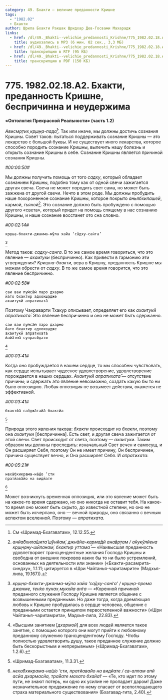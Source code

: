 ```yaml
---
category: 49. Бхакти — величие преданности Кришне
tags:
  - "1982.02"
  - Бхакти
author: Шрила Бхакти Ракшак Шридхар Дев-Госвами Махарадж
links:
  - href: /dl/49._Bhakti--velichie_predannosti_Krishne/775_1982.02.18.A2_SridharMj_Bhakti_predannost_Krishne_besprichinna_i_neuderjima.mp3
    title: аудиозапись в MP3 (6 мин. 02 сек., 3,3 МБ)
  - href: /dl/49._Bhakti--velichie_predannosti_Krishne/775_1982.02.18.A2_SridharMj_Bhakti_predannost_Krishne_besprichinna_i_neuderjima.rtf
    title: транскрипцию в RTF (95 КБ)
  - href: /dl/49._Bhakti--velichie_predannosti_Krishne/775_1982.02.18.A2_SridharMj_Bhakti_predannost_Krishne_besprichinna_i_neuderjima.pdf
    title: транскрипцию в PDF (150 КБ)
---
```


# 775. 1982.02.18.A2. Бхакти, преданность Кришне, беспричинна и неудержима

**«Онтология Прекрасной Реальности» (часть 1.2)**

*Ависмр̣тих̣ кр̣ш̣н̣а-пада̄*[^_ftn1]. Так или иначе, мы должны достичь сознания Кришны. Совет таков: пытаться поддерживать сознание Кришны — это лекарство с большой буквы. И не существует иного лекарства, которое способно породить сознание Кришны, вылечить нашу болезнь и открыть сознание Кришны в себе. Сознание Кришны является причиной сознания Кришны.

*#00:00:50#*

Мы должны получить помощь от того *садху*, который обладает сознанием Кришны, подобно тому как от одной свечи зажигается другая свеча. Свеча не может породить свет сама, но может быть зажжена от другой свечи. Нечто в этом роде. Мы должны пробудить наше похороненное сознание Кришны, которое покрыто *аньябхилашей*, кармой, *гьяной*[^_ftn2]. Это сознание должно быть пробуждено с помощью другого «света», который придет на помощь спящему в нас сознанию Кришны, и наше сознание восстанет ото сна словно.

*#00:02:14#*

    кр̣ш̣н̣а-бхакти-джанма-мӯла хайа ‘са̄дху-сан̇га’
[^_ftn3]

Метод таков: *садху-санга*. В то же самое время говориться, что это явление — *ахаитуки* (беспричинно). Как привести в гармонию эти утверждения? *Кришна-бхакти*, вера в Кришну, преданность Кришне мы можем обрести от *садху*. В то же самое время говорится, что это явление беспричинно.

*#00:02:58#*

    саи ваи пум̇са̄м̇ паро дхармо
    йато бхактир адхокш̣адже
    ахаитукй апратихата̄

Поэтому Чакраварти Тхакур описывает, определяет его как *ахаитукй апратихата̄*: Это явление беспричинно и оно не может быть сдержанно.

    саи ваи пум̇са̄м̇ паро дхармо
    йато бхактир адхокш̣адже
    ахаитукй апратихата̄
    йайа̄тма̄ супрасӣдати
[^_ftn4]

*#00:03:41#*

Когда оно пробуждается в нашем сердце, то мы способны чувствовать, как сердце испытывает чудесное удовлетворение, удовлетворение порождается в наших сердцах. *Ахаитукй апратихата̄* — отсутствие причины; и сдержать это явление невозможно, создать какую бы то ни было оппозицию. Любая оппозиция не возымеет действия, окажется не эффективной.

*#00:03:41#*

    бхактйа̄ сан̃джа̄тайа̄ бхактйа
[^_ftn5]

Природа этого явления такова: *бхакти* происходит из *бхакти*, поэтому она *ахаитуки* [беспричинна]. Есть свет, и другая свеча зажигается от этой свечи. Свет происходит от света, поэтому — *ахаитуки*. Таким образом мы должны проследить: изначальный Свет вечен и самосущ, и Он расширяет Себя, поэтому Он не имеет причину, Он беспричинен, причина существует вечно, и Она расширяет Себя. И *апратихата*:

*#00:05:21#*

    неха̄бхикрама-на̄ш́о ’сти
    пратйава̄йо на видйате
[^_ftn6]

Может возникнуть временная оппозиция, или это явление может быть на какое-то время сдержано, но оно никогда не оставит тебя. На какое-то время оно может быть скрыто, до известной степени, но оно не может быть исчерпано, оно — вечной природы, оно связанно с вечным аспектом вселенной. Поэтому — *апратихата.*



[^_ftn1]: См «Шримад-Бхагаватам», 12.12.55.

[^_ftn2]: *анйа̄бхила̄шита̄ ш́ӯнйам̇, джн̃а̄на-карма̄дй ана̄вр̣там / а̄нукӯлйена кр̣ш̣н̣ану-шӣланам̇, бхактир уттама̄* — «Наивысшая преданность удовлетворяет трансцендентные желания Господа Кришны и свободна от внешних покровов каких бы то ни было устремлений, основанных на деятельности или знании» («Бхакти-расамрита-синдху», 1.1.11; цитируется в «Шри Чайтанья-чаритамрите» (Мадхья-лила, 19.167)).

[^_ftn3]: *кр̣ш̣н̣а-бхакти-джанма-мӯла хайа ‘са̄дху-сан̇га’ / кр̣ш̣н̣а-према джанме, тен̇хо пунах̣ мукхйа ан̇га* — «Коренной причиной преданного служения Господу Кришне является общение с возвышенными преданными. Но даже тогда, когда дремлющая любовь к Кришне пробудилась в сердце человека, общение с преданными остается принципом первостепенной важности» («Шри Чайтанья-чаритамрита», Мадхья-лила, 22.83).

[^_ftn4]: «Высшим занятием [*дхармой*] для всех людей является такое занятие, с помощью которого они могут прийти к любовному преданному служению трансцендентному Господу. Чтобы полностью удовлетворить душу, такое преданное служение должно быть бескорыстным и непрерывным» («Шримад-Бхагаватам», 1.2.6).

[^_ftn5]: «Шримад-Бхагаватам», 11.3.31.

[^_ftn6]: *неха̄бхикрама-на̄ш́о ’сти, пратйава̄йо на видйате / св-алпам апй асйа дхармасйа, тра̄йате махато бхайа̄т* — «Те, кто идет по этому пути, не знают потерь, ни одно их усилие не пропадает даром! Даже незначительное продвижение по нему спасает от всепоглощающего страха материального существования» (Бхагавад-гита, 2.40).

